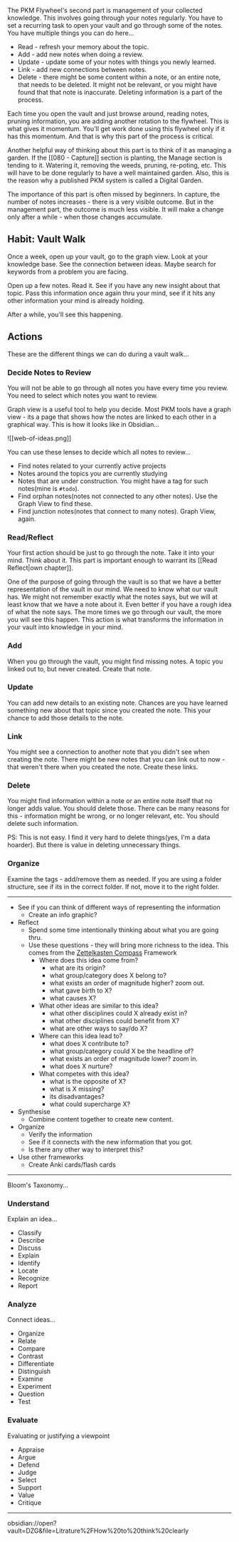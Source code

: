 The PKM Flywheel's second part is management of your collected knowledge. This involves going through your notes regularly. You have to set a recurring task to open your vault and go through some of the notes. You have multiple things you can do here...

- Read - refresh your memory about the topic.
- Add - add new notes when doing a review.
- Update - update some of your notes with things you newly learned.
- Link - add new connections between notes.
- Delete - there might be some content within a note, or an entire note, that needs to be deleted. It might not be relevant, or you might have found that that note is inaccurate. Deleting information is a part of the process.

Each time you open the vault and just browse around, reading notes, pruning information, you are adding another rotation to the flywheel. This is what gives it momentum. You'll get work done using this flywheel only if it has this momentum. And that is why this part of the process is critical.

Another helpful way of thinking about this part is to think of it as managing a garden. If the [[080 - Capture]] section is planting, the Manage section is tending to it. Watering it, removing the weeds, pruning, re-poting, etc. This will have to be done regularly to have a well maintained garden. Also, this is the reason why a published PKM system is called a Digital Garden.

The importance of this part is often missed by beginners. In capture, the number of notes increases - there is a very visible outcome. But in the management part, the outcome is much less visible. It will make a change only after a while - when those changes accumulate.

## Habit: Vault Walk

Once a week, open up your vault, go to the graph view. Look at your knowledge base. See the connection between ideas. Maybe search for keywords from a problem you are facing. 

Open up a few notes. Read it. See if you have any new insight about that topic. Pass this information once again thru your mind, see if it hits any other information your mind is already holding.

After a while, you'll see this happening. 

## Actions

These are the different things we can do during a vault walk...

### Decide Notes to Review

You will not be able to go through all notes you have every time you review. You need to select which notes you want to review. 

Graph view is a useful tool to help you decide. Most PKM tools have a graph view - its a page that shows how the notes are linked to each other in a graphical way. This is how it looks like in Obsidian...

![[web-of-ideas.png]]

You can use these lenses to decide which all notes to review...

- Find notes related to your currently active projects
- Notes around the topics you are currently studying
- Notes that are under construction. You might have a tag for such notes(mine is `#todo`).
- Find orphan notes(notes not connected to any other notes). Use the Graph View to find these.
- Find junction notes(notes that connect to many notes). Graph View, again.

### Read/Reflect

Your first action should be just to go through the note. Take it into your mind. Think about it. This part is important enough to warrant its [[Read Reflect|own chapter]].

One of the purpose of going through the vault is so that we have a better representation of the vault in our mind. We need to know what our vault has. We might not remember exactly what the notes says, but we will at least know that we have a note about it. Even better if you have a rough idea of what the note says. The more times we go through our vault, the more you will see this happen. This action is what transforms the information in your vault into knowledge in your mind.

### Add

When you go through the vault, you might find missing notes. A topic you linked out to, but never created. Create that note.

### Update

You can add new details to an existing note. Chances are you have learned something new about that topic since you created the note. This your chance to add those details to the note.

### Link

You might see a connection to another note that you didn't see when creating the note. There might be new notes that you can link out to now - that weren't there when you created the note. Create these links.

### Delete

You might find information within a note  or an entire note itself that no longer adds value. You should delete those. There can be many reasons for this - information might be wrong, or no longer relevant, etc. You should delete such information.

PS: This is not easy. I find it very hard to delete things(yes, I'm a data hoarder). But there is value in deleting unnecessary things.

### Organize

Examine the tags - add/remove them as needed. If you are using a folder structure, see if its in the correct folder. If not, move it to the right folder.

---


- See if you can think of different ways of representing the information
    - Create an info graphic?
- Reflect
    - Spend some time intentionally thinking about what you are going thru.
    - Use these questions - they will bring more richness to the idea. This comes from the [Zettelkasten Compass](https://feeei.substack.com/p/the-essence-of-the-zettelkasten-method#%C2%A7the-compass-of-zettelkasten-thinking) Framework
        - Where does this idea come from?
            - what are its origin?
            - what group/category does X belong to?
            - what exists an order of magnitude higher? zoom out.
            - what gave birth to X?
            - what causes X?
        - What other ideas are similar to this idea?
            - what other disciplines could X already exist in?
            - what other disciplines could benefit from X?
            - what are other ways to say/do X?
        - Where can this idea lead to?
            - what does X contribute to?
            - what group/category could X be the headline of?
            - what exists an order of magnitude lower? zoom in.
            - what does X nurture?
        - What competes with this idea?
            - what is the opposite of X?
            - what is X missing?
            - its disadvantages?
            - what could supercharge X?
- Synthesise
    - Combine content together to create new content.
- Organize
    - Verify the information
    - See if it connects with the new information that you got.
    - Is there any other way to interpret this?
- Use other frameworks
    - Create Anki cards/flash cards

---

Bloom's Taxonomy...

### Understand

Explain an idea...

- Classify
- Describe
- Discuss
- Explain
- Identify
- Locate
- Recognize
- Report

### Analyze

Connect ideas...

- Organize
- Relate
- Compare
- Contrast
- Differentiate
- Distinguish
- Examine
- Experiment
- Question
- Test

### Evaluate

Evaluating or justifying a viewpoint

- Appraise
- Argue
- Defend
- Judge
- Select
- Support
- Value
- Critique

---

obsidian://open?vault=DZG&file=Litrature%2FHow%20to%20think%20clearly

